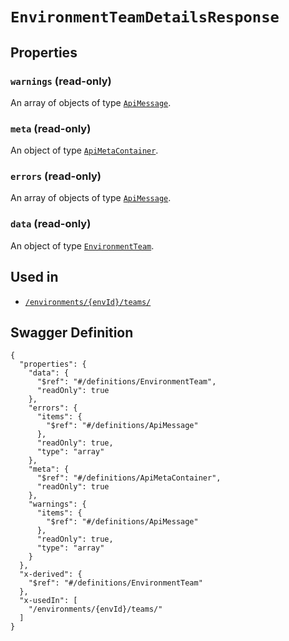 # `EnvironmentTeamDetailsResponse` #







## Properties ##

### `warnings` (read-only) ###




An array of 
objects of type [`ApiMessage`](./../definitions/ApiMessage.mkd).


### `meta` (read-only) ###




An object of type [`ApiMetaContainer`](./../definitions/ApiMetaContainer.mkd).



### `errors` (read-only) ###




An array of 
objects of type [`ApiMessage`](./../definitions/ApiMessage.mkd).


### `data` (read-only) ###




An object of type [`EnvironmentTeam`](./../definitions/EnvironmentTeam.mkd).





## Used in ##

  + [`/environments/{envId}/teams/`](./../rest/api/v1beta0/account/environments/{envId}/teams/)

## Swagger Definition ##

    {
      "properties": {
        "data": {
          "$ref": "#/definitions/EnvironmentTeam", 
          "readOnly": true
        }, 
        "errors": {
          "items": {
            "$ref": "#/definitions/ApiMessage"
          }, 
          "readOnly": true, 
          "type": "array"
        }, 
        "meta": {
          "$ref": "#/definitions/ApiMetaContainer", 
          "readOnly": true
        }, 
        "warnings": {
          "items": {
            "$ref": "#/definitions/ApiMessage"
          }, 
          "readOnly": true, 
          "type": "array"
        }
      }, 
      "x-derived": {
        "$ref": "#/definitions/EnvironmentTeam"
      }, 
      "x-usedIn": [
        "/environments/{envId}/teams/"
      ]
    }
